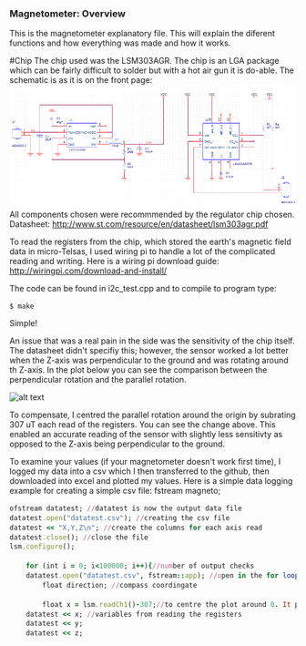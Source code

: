 ### Magnetometer: Overview

This is the magnetometer explanatory file. This will explain the diferent functions and how everything was made and how it works.

#Chip
The chip used was the LSM303AGR. The chip is an LGA package which can be fairly difficult to solder but with a hot air gun it is do-able. The schematic is as it is on the front page:
![alt text](https://github.com/FrazLaw/RoboPot/blob/master/Hardware/SchematicPic.PNG)
All components chosen were recommmended by the regulator chip chosen. 
Datasheet: 
http://www.st.com/resource/en/datasheet/lsm303agr.pdf

To read the registers from the chip, which stored the earth's magnetic field data in micro-Telsas, I used wiring pi to handle a lot of the complicated reading and writing. Here is a wiring pi download guide:
http://wiringpi.com/download-and-install/

The code can be found in i2c_test.cpp and to compile to program type:
```
$ make
```
Simple!

An issue that was a real pain in the side was the sensitivity of the chip itself. The datasheet didn't specifiy this; however, the sensor worked a lot better when the Z-axis was perpendicular to the ground and was rotating around th Z-axis. In the plot below you can see the comparison between the perpendicular rotation and the parallel rotation.

![alt text](https://github.com/FrazLaw/RoboPot/blob/master/Comparisonplots.PNG)

To compensate, I centred the parallel rotation around the origin by subrating 307 uT each read of the registers. You can see the change above. This enabled an accurate reading of the sensor with slightly less sensitivty as opposed to the Z-axis being perpendicular to the ground.

To examine your values (if your magnetometer doesn't work first time), I logged my data into a csv which I then transferred to the github, then downloaded into excel and plotted my values. Here is a simple data logging example for creating a simple csv file:
fstream magneto;
```ruby
ofstream datatest; //datatest is now the output data file
datatest.open("datatest.csv"); //creating the csv file
datatest << "X,Y,Z\n"; //create the columns for each axis read
datatest.close(); //close the file
lsm.configure();

	for (int i = 0; i<100000; i++){//number of output checks
    datatest.open("datatest.csv", fstream::app); //open in the for loop and append the values using "fstream::app"
		float direction; //compass coordingate

		float x = lsm.readCh1()-307;//to centre the plot around 0. It performs as expected with few errors
    datatest << x; //variables from reading the registers
    datatest << y;
    datatest << z;
```
